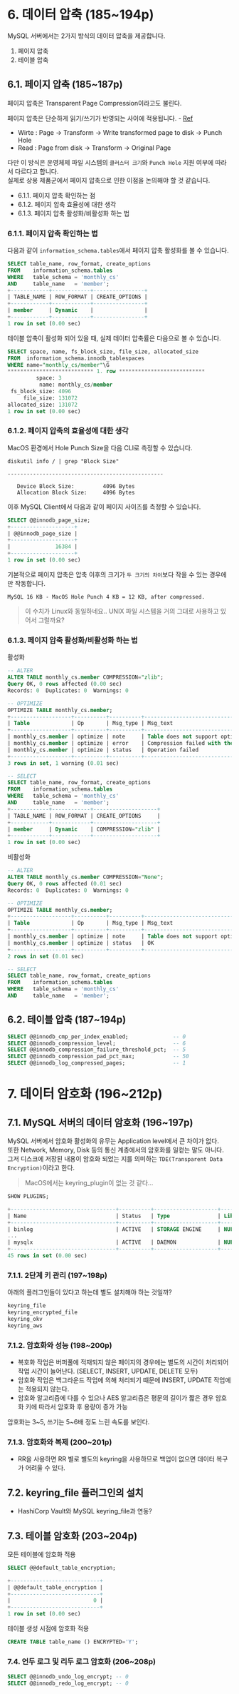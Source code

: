 # 6. 데이터 압축 (185~194p)

MySQL 서버에서는 2가지 방식의 데이터 압축을 제공합니다.

1. 페이지 압축
2. 테이블 압축

## 6.1. 페이지 압축 (185~187p)

페이지 압축은 Transparent Page Compression이라고도 불린다. <br>

페이지 압축은 단순하게 읽기/쓰기가 반영되는 사이에 적용됩니다. - [Ref](https://dev.mysql.com/blog-archive/innodb-transparent-page-compression/)

- Wirte : Page -> Transform -> Write transformed page to disk -> Punch Hole
- Read : Page from disk -> Transform -> Original Page

다만 이 방식은 운영체제 파일 시스템의 `클러스터 크기`와 `Punch Hole` 지원 여부에 따라서 다르다고 합니다. <br>
실제로 상용 제품군에서 페이지 압축으로 인한 이점을 논의해야 할 것 같습니다.

- 6.1.1. 페이지 압축 확인하는 점
- 6.1.2. 페이지 압축 효율성에 대한 생각
- 6.1.3. 페이지 압축 활성화/비활성화 하는 법

### 6.1.1. 페이지 압축 확인하는 법

다음과 같이 `information_schema.tables`에서 페이지 압축 활성화를 볼 수 있습니다.

```sql
SELECT table_name, row_format, create_options
FROM    information_schema.tables
WHERE   table_schema = 'monthly_cs'
AND     table_name   = 'member';
+------------+------------+----------------+
| TABLE_NAME | ROW_FORMAT | CREATE_OPTIONS |
+------------+------------+----------------+
| member     | Dynamic    |                |
+------------+------------+----------------+
1 row in set (0.00 sec)
```

테이블 압축이 활성화 되어 있을 때, 실제 데이터 압축률은 다음으로 볼 수 있습니다.

```sql
SELECT space, name, fs_block_size, file_size, allocated_size
FROM  information_schema.innodb_tablespaces
WHERE name="monthly_cs/member"\G
*************************** 1. row ***************************
         space: 3
          name: monthly_cs/member
 fs_block_size: 4096
     file_size: 131072
allocated_size: 131072
1 row in set (0.00 sec)
```

### 6.1.2. 페이지 압축의 효율성에 대한 생각

MacOS 환경에서 Hole Punch Size을 다음 CLI로 측정할 수 있습니다.

```shell
diskutil info / | grep "Block Size"

-------------------------------------------------

   Device Block Size:         4096 Bytes
   Allocation Block Size:     4096 Bytes
```

이후 MySQL Client에서 다음과 같이 페이지 사이즈를 측정할 수 있습니다.

```sql
SELECT @@innodb_page_size;
+--------------------+
| @@innodb_page_size |
+--------------------+
|              16384 |
+--------------------+
1 row in set (0.00 sec)
```

기본적으로 페이지 압축은 압축 이후의 크기가 `두 크기의 차이`보다 작을 수 있는 경우에만 작동합니다.

```
MySQL 16 KB - MacOS Hole Punch 4 KB = 12 KB, after compressed.
```

> 이 수치가 Linux와 동일하네요.. UNIX 파일 시스템을 거의 그대로 사용하고 있어서 그럴까요?

### 6.1.3. 페이지 압축 활성화/비활성화 하는 법

활성화 

```sql
-- ALTER
ALTER TABLE monthly_cs.member COMPRESSION="zlib";
Query OK, 0 rows affected (0.00 sec)
Records: 0  Duplicates: 0  Warnings: 0

-- OPTIMIZE
OPTIMIZE TABLE monthly_cs.member;
+-------------------+----------+----------+-------------------------------------------------------------------------------------------------------------------------------------------+
| Table             | Op       | Msg_type | Msg_text                                                                                                                                  |
+-------------------+----------+----------+-------------------------------------------------------------------------------------------------------------------------------------------+
| monthly_cs.member | optimize | note     | Table does not support optimize, doing recreate + analyze instead                                                                         |
| monthly_cs.member | optimize | error    | Compression failed with the following error : Punch hole not supported by the filesystem or the tablespace page size is not large enough. |
| monthly_cs.member | optimize | status   | Operation failed                                                                                                                          |
+-------------------+----------+----------+-------------------------------------------------------------------------------------------------------------------------------------------+
3 rows in set, 1 warning (0.01 sec)

-- SELECT
SELECT table_name, row_format, create_options
FROM    information_schema.tables
WHERE   table_schema = 'monthly_cs'
AND     table_name   = 'member';
+------------+------------+--------------------+
| TABLE_NAME | ROW_FORMAT | CREATE_OPTIONS     |
+------------+------------+--------------------+
| member     | Dynamic    | COMPRESSION="zlib" |
+------------+------------+--------------------+
1 row in set (0.00 sec)

```

비활성화

```sql
-- ALTER
ALTER TABLE monthly_cs.member COMPRESSION="None";
Query OK, 0 rows affected (0.01 sec)
Records: 0  Duplicates: 0  Warnings: 0

-- OPTIMIZE
OPTIMIZE TABLE monthly_cs.member;
+-------------------+----------+----------+-------------------------------------------------------------------+
| Table             | Op       | Msg_type | Msg_text                                                          |
+-------------------+----------+----------+-------------------------------------------------------------------+
| monthly_cs.member | optimize | note     | Table does not support optimize, doing recreate + analyze instead |
| monthly_cs.member | optimize | status   | OK                                                                |
+-------------------+----------+----------+-------------------------------------------------------------------+
2 rows in set (0.01 sec)

-- SELECT
SELECT table_name, row_format, create_options
FROM    information_schema.tables
WHERE   table_schema = 'monthly_cs'
AND     table_name   = 'member';
```

## 6.2. 테이블 압축 (187~194p)

```sql
SELECT @@innodb_cmp_per_index_enabled;              -- 0
SELECT @@innodb_compression_level;                  -- 6
SELECT @@innodb_compression_failure_threshold_pct;  -- 5
SELECT @@innodb_compression_pad_pct_max;            -- 50
SELECT @@innodb_log_compressed_pages;               -- 1
```

# 7. 데이터 암호화 (196~212p)

## 7.1. MySQL 서버의 데이터 암호화 (196~197p)

MySQL 서버에서 암호화 활성화의 유무는 Application level에서 큰 차이가 없다. <br>
또한 Network, Memory, Disk 등의 통신 계층에서의 암호화를 일컫는 말도 아니다. <br>
그저 디스크에 저장된 내용이 암호화 되었는 지를 의미하는 `TDE(Transparent Data Encryption)`이라고 한다.

> MacOS에서는 keyring_plugin이 없는 것 같다...

```sql
SHOW PLUGINS;

+---------------------------------+----------+--------------------+---------+---------+
| Name                            | Status   | Type               | Library | License |
+---------------------------------+----------+--------------------+---------+---------+
| binlog                          | ACTIVE   | STORAGE ENGINE     | NULL    | GPL     |
...
| mysqlx                          | ACTIVE   | DAEMON             | NULL    | GPL     |
+---------------------------------+----------+--------------------+---------+---------+
45 rows in set (0.00 sec)
```

### 7.1.1. 2단계 키 관리 (197~198p)

아래의 플러그인들이 있다고 하는데 별도 설치해야 하는 것일까?

```sql
keyring_file
keyring_encrypted_file
keyring_okv
keyring_aws
```

### 7.1.2. 암호화와 성능 (198~200p)

- 복호화 작업은 버퍼풀에 적재되지 않은 페이지의 경우에는 별도의 시간이 처리되어 작업 시간이 늘어난다. (SELECT, INSERT, UPDATE, DELETE 모두)
- 암호화 작업은 백그라운드 작업에 의해 처리되기 떄문에 INSERT, UPDATE 작업에는 적용되지 않는다.
- 암호화 알고리즘에 다를 수 있으나 AES 알고리즘은 평문의 길이가 짧은 경우 암호화 키에 따라서 암호화 후 용량이 증가 가능

암호화는 3~5, 쓰기는 5~6배 정도 느린 속도를 보인다.

### 7.1.3. 암호화와 복제 (200~201p)

- RR을 사용하면 RR 별로 별도의 keyring을 사용하므로 백업이 없으면 데이터 복구가 어려울 수 있다.

## 7.2. keyring_file 플러그인의 설치

- HashiCorp Vault와 MySQL keyring_file과 연동?

## 7.3. 테이블 암호화 (203~204p)

모든 테이블에 암호화 적용

```sql
SELECT @@default_table_encryption;

+----------------------------+
| @@default_table_encryption |
+----------------------------+
|                          0 |
+----------------------------+
1 row in set (0.00 sec)
```

테이블 생성 시점에 암호화 적용

```sql
CREATE TABLE table_name () ENCRYPTED='Y';
```

### 7.4. 언두 로그 및 리두 로그 암호화 (206~208p)

```sql
SELECT @@innodb_undo_log_encrypt; -- 0
SELECT @@innodb_redo_log_encrypt; -- 0
```